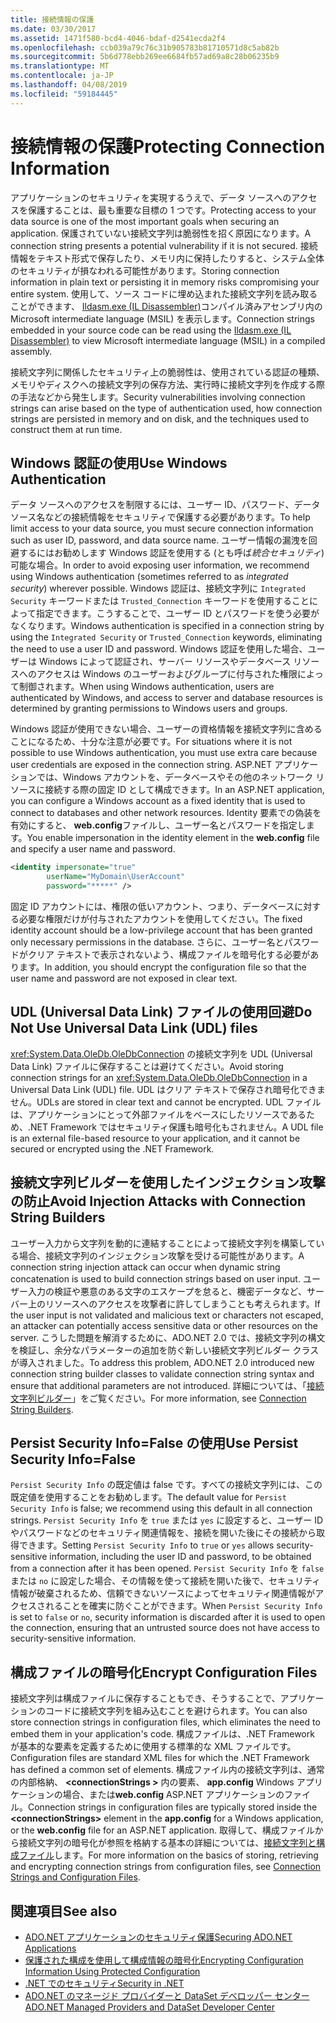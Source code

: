 ```yaml
---
title: 接続情報の保護
ms.date: 03/30/2017
ms.assetid: 1471f580-bcd4-4046-bdaf-d2541ecda2f4
ms.openlocfilehash: ccb039a79c76c31b905783b81710571d8c5ab82b
ms.sourcegitcommit: 5b6d778ebb269ee6684fb57ad69a8c28b06235b9
ms.translationtype: MT
ms.contentlocale: ja-JP
ms.lasthandoff: 04/08/2019
ms.locfileid: "59184445"
---
```

# <a name="protecting-connection-information"></a><span data-ttu-id="ab2a4-102">接続情報の保護</span><span class="sxs-lookup"><span data-stu-id="ab2a4-102">Protecting Connection Information</span></span>
<span data-ttu-id="ab2a4-103">アプリケーションのセキュリティを実現するうえで、データ ソースへのアクセスを保護することは、最も重要な目標の 1 つです。</span><span class="sxs-lookup"><span data-stu-id="ab2a4-103">Protecting access to your data source is one of the most important goals when securing an application.</span></span> <span data-ttu-id="ab2a4-104">保護されていない接続文字列は脆弱性を招く原因になります。</span><span class="sxs-lookup"><span data-stu-id="ab2a4-104">A connection string presents a potential vulnerability if it is not secured.</span></span> <span data-ttu-id="ab2a4-105">接続情報をテキスト形式で保存したり、メモリ内に保持したりすると、システム全体のセキュリティが損なわれる可能性があります。</span><span class="sxs-lookup"><span data-stu-id="ab2a4-105">Storing connection information in plain text or persisting it in memory risks compromising your entire system.</span></span> <span data-ttu-id="ab2a4-106">使用して、ソース コードに埋め込まれた接続文字列を読み取ることができます、 [Ildasm.exe (IL Disassembler)](../../../../docs/framework/tools/ildasm-exe-il-disassembler.md)コンパイル済みアセンブリ内の Microsoft intermediate language (MSIL) を表示します。</span><span class="sxs-lookup"><span data-stu-id="ab2a4-106">Connection strings embedded in your source code can be read using the [Ildasm.exe (IL Disassembler)](../../../../docs/framework/tools/ildasm-exe-il-disassembler.md) to view Microsoft intermediate language (MSIL) in a compiled assembly.</span></span>  
  
 <span data-ttu-id="ab2a4-107">接続文字列に関係したセキュリティ上の脆弱性は、使用されている認証の種類、メモリやディスクへの接続文字列の保存方法、実行時に接続文字列を作成する際の手法などから発生します。</span><span class="sxs-lookup"><span data-stu-id="ab2a4-107">Security vulnerabilities involving connection strings can arise based on the type of authentication used, how connection strings are persisted in memory and on disk, and the techniques used to construct them at run time.</span></span>  
  
## <a name="use-windows-authentication"></a><span data-ttu-id="ab2a4-108">Windows 認証の使用</span><span class="sxs-lookup"><span data-stu-id="ab2a4-108">Use Windows Authentication</span></span>  
 <span data-ttu-id="ab2a4-109">データ ソースへのアクセスを制限するには、ユーザー ID、パスワード、データ ソース名などの接続情報をセキュリティで保護する必要があります。</span><span class="sxs-lookup"><span data-stu-id="ab2a4-109">To help limit access to your data source, you must secure connection information such as user ID, password, and data source name.</span></span> <span data-ttu-id="ab2a4-110">ユーザー情報の漏洩を回避するにはお勧めします Windows 認証を使用する (とも呼ば*統合セキュリティ*) 可能な場合。</span><span class="sxs-lookup"><span data-stu-id="ab2a4-110">In order to avoid exposing user information, we recommend using Windows authentication (sometimes referred to as *integrated security*) wherever possible.</span></span> <span data-ttu-id="ab2a4-111">Windows 認証は、接続文字列に `Integrated Security` キーワードまたは `Trusted_Connection` キーワードを使用することによって指定できます。こうすることで、ユーザー ID とパスワードを使う必要がなくなります。</span><span class="sxs-lookup"><span data-stu-id="ab2a4-111">Windows authentication is specified in a connection string by using the `Integrated Security` or `Trusted_Connection` keywords, eliminating the need to use a user ID and password.</span></span> <span data-ttu-id="ab2a4-112">Windows 認証を使用した場合、ユーザーは Windows によって認証され、サーバー リソースやデータベース リソースへのアクセスは Windows のユーザーおよびグループに付与された権限によって制御されます。</span><span class="sxs-lookup"><span data-stu-id="ab2a4-112">When using Windows authentication, users are authenticated by Windows, and access to server and database resources is determined by granting permissions to Windows users and groups.</span></span>  
  
 <span data-ttu-id="ab2a4-113">Windows 認証が使用できない場合、ユーザーの資格情報を接続文字列に含めることになるため、十分な注意が必要です。</span><span class="sxs-lookup"><span data-stu-id="ab2a4-113">For situations where it is not possible to use Windows authentication, you must use extra care because user credentials are exposed in the connection string.</span></span> <span data-ttu-id="ab2a4-114">ASP.NET アプリケーションでは、Windows アカウントを、データベースやその他のネットワーク リソースに接続する際の固定 ID として構成できます。</span><span class="sxs-lookup"><span data-stu-id="ab2a4-114">In an ASP.NET application, you can configure a Windows account as a fixed identity that is used to connect to databases and other network resources.</span></span> <span data-ttu-id="ab2a4-115">Identity 要素での偽装を有効にすると、 **web.config**ファイルし、ユーザー名とパスワードを指定します。</span><span class="sxs-lookup"><span data-stu-id="ab2a4-115">You enable impersonation in the identity element in the **web.config** file and specify a user name and password.</span></span>  
  
```xml  
<identity impersonate="true"   
        userName="MyDomain\UserAccount"   
        password="*****" />  
```  
  
 <span data-ttu-id="ab2a4-116">固定 ID アカウントには、権限の低いアカウント、つまり、データベースに対する必要な権限だけが付与されたアカウントを使用してください。</span><span class="sxs-lookup"><span data-stu-id="ab2a4-116">The fixed identity account should be a low-privilege account that has been granted only necessary permissions in the database.</span></span> <span data-ttu-id="ab2a4-117">さらに、ユーザー名とパスワードがクリア テキストで表示されないよう、構成ファイルを暗号化する必要があります。</span><span class="sxs-lookup"><span data-stu-id="ab2a4-117">In addition, you should encrypt the configuration file so that the user name and password are not exposed in clear text.</span></span>  
  
## <a name="do-not-use-universal-data-link-udl-files"></a><span data-ttu-id="ab2a4-118">UDL (Universal Data Link) ファイルの使用回避</span><span class="sxs-lookup"><span data-stu-id="ab2a4-118">Do Not Use Universal Data Link (UDL) files</span></span>  
 <span data-ttu-id="ab2a4-119"><xref:System.Data.OleDb.OleDbConnection> の接続文字列を UDL (Universal Data Link) ファイルに保存することは避けてください。</span><span class="sxs-lookup"><span data-stu-id="ab2a4-119">Avoid storing connection strings for an <xref:System.Data.OleDb.OleDbConnection> in a Universal Data Link (UDL) file.</span></span> <span data-ttu-id="ab2a4-120">UDL はクリア テキストで保存され暗号化できません。</span><span class="sxs-lookup"><span data-stu-id="ab2a4-120">UDLs are stored in clear text and cannot be encrypted.</span></span> <span data-ttu-id="ab2a4-121">UDL ファイルは、アプリケーションにとって外部ファイルをベースにしたリソースであるため、.NET Framework ではセキュリティ保護も暗号化もされません。</span><span class="sxs-lookup"><span data-stu-id="ab2a4-121">A UDL file is an external file-based resource to your application, and it cannot be secured or encrypted using the .NET Framework.</span></span>  
  
## <a name="avoid-injection-attacks-with-connection-string-builders"></a><span data-ttu-id="ab2a4-122">接続文字列ビルダーを使用したインジェクション攻撃の防止</span><span class="sxs-lookup"><span data-stu-id="ab2a4-122">Avoid Injection Attacks with Connection String Builders</span></span>  
 <span data-ttu-id="ab2a4-123">ユーザー入力から文字列を動的に連結することによって接続文字列を構築している場合、接続文字列のインジェクション攻撃を受ける可能性があります。</span><span class="sxs-lookup"><span data-stu-id="ab2a4-123">A connection string injection attack can occur when dynamic string concatenation is used to build connection strings based on user input.</span></span> <span data-ttu-id="ab2a4-124">ユーザー入力の検証や悪意のある文字のエスケープを怠ると、機密データなど、サーバー上のリソースへのアクセスを攻撃者に許してしまうことも考えられます。</span><span class="sxs-lookup"><span data-stu-id="ab2a4-124">If the user input is not validated and malicious text or characters not escaped, an attacker can potentially access sensitive data or other resources on the server.</span></span> <span data-ttu-id="ab2a4-125">こうした問題を解消するために、ADO.NET 2.0 では、接続文字列の構文を検証し、余分なパラメーターの追加を防ぐ新しい接続文字列ビルダー クラスが導入されました。</span><span class="sxs-lookup"><span data-stu-id="ab2a4-125">To address this problem, ADO.NET 2.0 introduced new connection string builder classes to validate connection string syntax and ensure that additional parameters are not introduced.</span></span> <span data-ttu-id="ab2a4-126">詳細については、「[接続文字列ビルダー](../../../../docs/framework/data/adonet/connection-string-builders.md)」をご覧ください。</span><span class="sxs-lookup"><span data-stu-id="ab2a4-126">For more information, see [Connection String Builders](../../../../docs/framework/data/adonet/connection-string-builders.md).</span></span>  
  
## <a name="use-persist-security-infofalse"></a><span data-ttu-id="ab2a4-127">Persist Security Info=False の使用</span><span class="sxs-lookup"><span data-stu-id="ab2a4-127">Use Persist Security Info=False</span></span>  
 <span data-ttu-id="ab2a4-128">`Persist Security Info` の既定値は false です。すべての接続文字列には、この既定値を使用することをお勧めします。</span><span class="sxs-lookup"><span data-stu-id="ab2a4-128">The default value for `Persist Security Info` is false; we recommend using this default in all connection strings.</span></span> <span data-ttu-id="ab2a4-129">`Persist Security Info` を `true` または `yes` に設定すると、ユーザー ID やパスワードなどのセキュリティ関連情報を、接続を開いた後にその接続から取得できます。</span><span class="sxs-lookup"><span data-stu-id="ab2a4-129">Setting `Persist Security Info` to `true` or `yes` allows security-sensitive information, including the user ID and password, to be obtained from a connection after it has been opened.</span></span> <span data-ttu-id="ab2a4-130">`Persist Security Info` を `false` または `no` に設定した場合、その情報を使って接続を開いた後で、セキュリティ情報が破棄されるため、信頼できないソースによってセキュリティ関連情報がアクセスされることを確実に防ぐことができます。</span><span class="sxs-lookup"><span data-stu-id="ab2a4-130">When `Persist Security Info` is set to `false` or `no`, security information is discarded after it is used to open the connection, ensuring that an untrusted source does not have access to security-sensitive information.</span></span>  
  
## <a name="encrypt-configuration-files"></a><span data-ttu-id="ab2a4-131">構成ファイルの暗号化</span><span class="sxs-lookup"><span data-stu-id="ab2a4-131">Encrypt Configuration Files</span></span>  
 <span data-ttu-id="ab2a4-132">接続文字列は構成ファイルに保存することもでき、そうすることで、アプリケーションのコードに接続文字列を組み込むことを避けられます。</span><span class="sxs-lookup"><span data-stu-id="ab2a4-132">You can also store connection strings in configuration files, which eliminates the need to embed them in your application's code.</span></span> <span data-ttu-id="ab2a4-133">構成ファイルは、.NET Framework が基本的な要素を定義するために使用する標準的な XML ファイルです。</span><span class="sxs-lookup"><span data-stu-id="ab2a4-133">Configuration files are standard XML files for which the .NET Framework has defined a common set of elements.</span></span> <span data-ttu-id="ab2a4-134">構成ファイル内の接続文字列は、通常の内部格納、  **\<connectionStrings >** 内の要素、 **app.config** Windows アプリケーションの場合、または**web.config** ASP.NET アプリケーションのファイル。</span><span class="sxs-lookup"><span data-stu-id="ab2a4-134">Connection strings in configuration files are typically stored inside the **\<connectionStrings>** element in the **app.config** for a Windows application, or the **web.config** file for an ASP.NET application.</span></span> <span data-ttu-id="ab2a4-135">取得して、構成ファイルから接続文字列の暗号化が参照を格納する基本の詳細については、[接続文字列と構成ファイル](../../../../docs/framework/data/adonet/connection-strings-and-configuration-files.md)します。</span><span class="sxs-lookup"><span data-stu-id="ab2a4-135">For more information on the basics of storing, retrieving and encrypting connection strings from configuration files, see [Connection Strings and Configuration Files](../../../../docs/framework/data/adonet/connection-strings-and-configuration-files.md).</span></span>  
  
## <a name="see-also"></a><span data-ttu-id="ab2a4-136">関連項目</span><span class="sxs-lookup"><span data-stu-id="ab2a4-136">See also</span></span>

- [<span data-ttu-id="ab2a4-137">ADO.NET アプリケーションのセキュリティ保護</span><span class="sxs-lookup"><span data-stu-id="ab2a4-137">Securing ADO.NET Applications</span></span>](../../../../docs/framework/data/adonet/securing-ado-net-applications.md)
- [<span data-ttu-id="ab2a4-138">保護された構成を使用して構成情報の暗号化</span><span class="sxs-lookup"><span data-stu-id="ab2a4-138">Encrypting Configuration Information Using Protected Configuration</span></span>](https://docs.microsoft.com/previous-versions/aspnet/53tyfkaw(v=vs.100))
- [<span data-ttu-id="ab2a4-139">.NET でのセキュリティ</span><span class="sxs-lookup"><span data-stu-id="ab2a4-139">Security in .NET</span></span>](../../../standard/security/index.md)
- [<span data-ttu-id="ab2a4-140">ADO.NET のマネージド プロバイダーと DataSet デベロッパー センター</span><span class="sxs-lookup"><span data-stu-id="ab2a4-140">ADO.NET Managed Providers and DataSet Developer Center</span></span>](https://go.microsoft.com/fwlink/?LinkId=217917)
